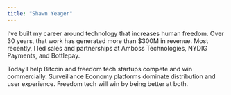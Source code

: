 ```yaml
---
title: "Shawn Yeager"
---
```


I’ve built my career around technology that increases human freedom. Over 30 years, that work has generated more than $300M in revenue. Most recently, I led sales and partnerships at Amboss Technologies, NYDIG Payments, and Bottlepay.

Today I help Bitcoin and freedom tech startups compete and win commercially. Surveillance Economy platforms dominate distribution and user experience. Freedom tech will win by being better at both.
